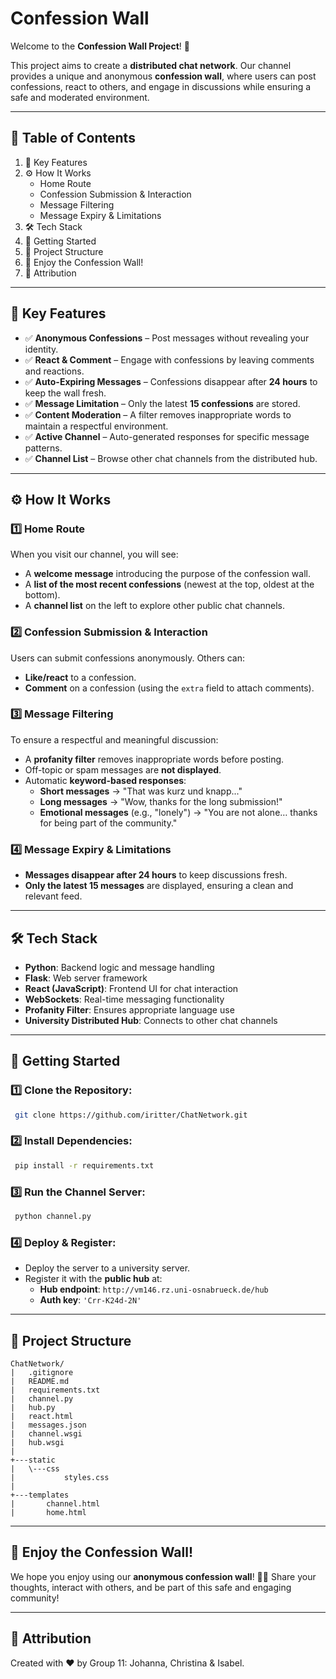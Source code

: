 # Confession Wall 

Welcome to the **Confession Wall Project**! 🚀

This project aims to create a **distributed chat network**. Our channel provides a unique and anonymous **confession wall**, where users can post confessions, react to others, and engage in discussions while ensuring a safe and moderated environment.

---

## 📑 Table of Contents
1. 🔑 Key Features
2. ⚙️ How It Works
   - Home Route
   - Confession Submission & Interaction
   - Message Filtering
   - Message Expiry & Limitations
3. 🛠️ Tech Stack
4. 🚀 Getting Started
5. 📂 Project Structure
6. 🌟 Enjoy the Confession Wall!
7. 📝 Attribution

---

## 🔑 Key Features
- ✅ **Anonymous Confessions** – Post messages without revealing your identity.
- ✅ **React & Comment** – Engage with confessions by leaving comments and reactions.
- ✅ **Auto-Expiring Messages** – Confessions disappear after **24 hours** to keep the wall fresh.
- ✅ **Message Limitation** – Only the latest **15 confessions** are stored.
- ✅ **Content Moderation** – A filter removes inappropriate words to maintain a respectful environment.
- ✅ **Active Channel** – Auto-generated responses for specific message patterns.
- ✅ **Channel List** – Browse other chat channels from the distributed hub.

---

## ⚙️ How It Works

### 1️⃣ Home Route
When you visit our channel, you will see:
- A **welcome message** introducing the purpose of the confession wall.
- A **list of the most recent confessions** (newest at the top, oldest at the bottom).
- A **channel list** on the left to explore other public chat channels.

### 2️⃣ Confession Submission & Interaction
Users can submit confessions anonymously. Others can:
- **Like/react** to a confession.
- **Comment** on a confession (using the `extra` field to attach comments).

### 3️⃣ Message Filtering
To ensure a respectful and meaningful discussion:
- A **profanity filter** removes inappropriate words before posting.
- Off-topic or spam messages are **not displayed**.
- Automatic **keyword-based responses**:
  - **Short messages** → "That was kurz und knapp..."
  - **Long messages** → "Wow, thanks for the long submission!"
  - **Emotional messages** (e.g., "lonely") → "You are not alone… thanks for being part of the community."

### 4️⃣ Message Expiry & Limitations
- **Messages disappear after 24 hours** to keep discussions fresh.
- **Only the latest 15 messages** are displayed, ensuring a clean and relevant feed.

---

## 🛠️ Tech Stack
- **Python**: Backend logic and message handling
- **Flask**: Web server framework
- **React (JavaScript)**: Frontend UI for chat interaction
- **WebSockets**: Real-time messaging functionality
- **Profanity Filter**: Ensures appropriate language use
- **University Distributed Hub**: Connects to other chat channels

---

## 🚀 Getting Started
### 1️⃣ Clone the Repository:
```bash
 git clone https://github.com/iritter/ChatNetwork.git
```
### 2️⃣ Install Dependencies:
```bash
 pip install -r requirements.txt
```
### 3️⃣ Run the Channel Server:
```bash
 python channel.py
```
### 4️⃣ Deploy & Register:
- Deploy the server to a university server.
- Register it with the **public hub** at:
  - **Hub endpoint**: `http://vm146.rz.uni-osnabrueck.de/hub`
  - **Auth key**: `'Crr-K24d-2N'`

---

## 📂 Project Structure
```
ChatNetwork/
|   .gitignore
|   README.md
|   requirements.txt
|   channel.py
|   hub.py
|   react.html
|   messages.json
|   channel.wsgi
|   hub.wsgi
|
+---static
|   \---css
|           styles.css
|
+---templates
|       channel.html
|       home.html
```

---

## 🌟 Enjoy the Confession Wall!
We hope you enjoy using our **anonymous confession wall**! 💬💖
Share your thoughts, interact with others, and be part of this safe and engaging community!

---

## 📝 Attribution
Created with ❤️ by Group 11: Johanna, Christina & Isabel. 
